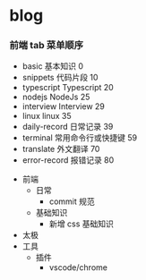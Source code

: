# blog

### 前端 tab 菜单顺序

- basic 基本知识 0
- snippets 代码片段 10
- typescript Typescript 20
- nodejs NodeJs 25
- interview Interview 29
- linux linux 35
- daily-record 日常记录 39
- terminal 常用命令行或快捷键 59
- translate 外文翻译 70
- error-record 报错记录 80

<!-- todo -->

- 前端
  - 日常
    - commit 规范
  - 基础知识
    - 新增 css 基础知识
- 太极
- 工具
  - 插件
    - vscode/chrome
